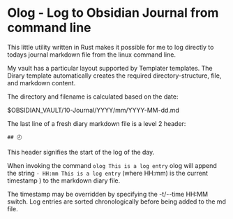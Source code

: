 # Olog - Log to Obsidian Journal from command line 

This little utility written in Rust makes it possible for me to log directly to todays journal markdown file from the linux command line. 

My vault has a particular layout supported by Templater templates.   The Dirary template automatically creates the required directory-structure, file, and markdown content. 

The directory and filename is calculated based on the date: 

$OBSIDIAN_VAULT/10-Journal/YYYY/mm/YYYY-MM-dd.md

The last line of a fresh diary markdown file is a level 2 header: 

```
## 🕗
```

This header signifies the start of the log of the day.  

When invoking the command `olog This is a log entry` olog will append the string `- HH:mm This is a log entry` (where HH:mm) is the current timestamp ) to the markdown diary file. 

The timestamp may be overridden by specifying the -t/--time HH:MM switch.  Log entries are sorted chronologically before being added to the md file. 

